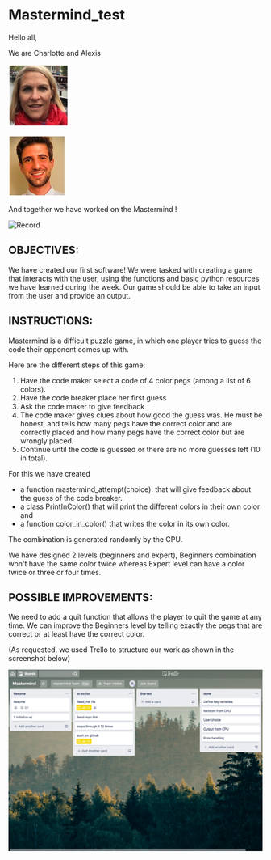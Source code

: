 # Mastermind_test

Hello all, 

We are Charlotte and Alexis

![GitHub Logo](/Media/CA.jpg)

![GitHub Logo](/Media/AL.jpg)


And together we have worked on the Mastermind !

![Record](/Media/Record)

## OBJECTIVES:
We have created our first software! We were tasked with creating a game that interacts with the user, using the functions and basic python resources we have learned during the week. Our game should be able to take an input from the user and provide an output.

## INSTRUCTIONS:
Mastermind is a difficult puzzle game, in which one player tries to guess the code their opponent comes up with. 


Here are the different steps of this game:
1. Have the code maker select a code of 4 color pegs (among a list of 6 colors).
2. Have the code breaker place her first guess
3. Ask the code maker to give feedback
4. The code maker gives clues about how good the guess was. He must be honest, and tells how many pegs have the correct color and are correctly placed and how many pegs have the correct color but are wrongly placed. 
5. Continue until the code is guessed or there are no more guesses left (10 in total).


For this we have created
- a function mastermind_attempt(choice): that will give feedback about the guess of the code breaker.
- a class PrintInColor() that will print the different colors in their own color and
- a function color_in_color() that writes the color in its own color.


The combination is generated randomly by the CPU. 

We have designed 2 levels (beginners and expert), Beginners combination won't have the same color twice whereas Expert level can have a color twice or three or four times. 

## POSSIBLE IMPROVEMENTS:

We need to add a quit function that allows the player to quit the game at any time.
We can improve the Beginners level by telling exactly the pegs that are correct or at least have the correct color.


(As requested, we used Trello to structure our work as shown in the screenshot below)

![GitHub Logo](/Media/Trello.jpg)
